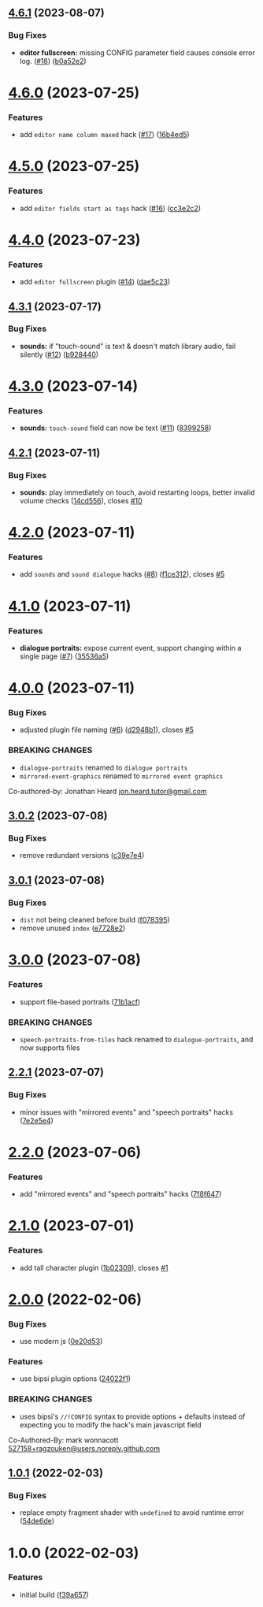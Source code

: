 ## [4.6.1](https://github.com/seleb/bipsi-hacks/compare/v4.6.0...v4.6.1) (2023-08-07)


### Bug Fixes

* **editor fullscreen:** missing CONFIG parameter field causes console error log. ([#18](https://github.com/seleb/bipsi-hacks/issues/18)) ([b0a52e2](https://github.com/seleb/bipsi-hacks/commit/b0a52e225c319288c81904303880b867221f04a1))

# [4.6.0](https://github.com/seleb/bipsi-hacks/compare/v4.5.0...v4.6.0) (2023-07-25)


### Features

* add `editor name column maxed` hack ([#17](https://github.com/seleb/bipsi-hacks/issues/17)) ([16b4ed5](https://github.com/seleb/bipsi-hacks/commit/16b4ed5ca30c40edcf225340768e25c93837f182))

# [4.5.0](https://github.com/seleb/bipsi-hacks/compare/v4.4.0...v4.5.0) (2023-07-25)


### Features

* add `editor fields start as tags` hack ([#16](https://github.com/seleb/bipsi-hacks/issues/16)) ([cc3e2c2](https://github.com/seleb/bipsi-hacks/commit/cc3e2c2691e76644ab19b3db85a654cf6ebd308e))

# [4.4.0](https://github.com/seleb/bipsi-hacks/compare/v4.3.1...v4.4.0) (2023-07-23)


### Features

* add `editor fullscreen` plugin ([#14](https://github.com/seleb/bipsi-hacks/issues/14)) ([dae5c23](https://github.com/seleb/bipsi-hacks/commit/dae5c23275817cf591d9dbfe607146da5ba8780d))

## [4.3.1](https://github.com/seleb/bipsi-hacks/compare/v4.3.0...v4.3.1) (2023-07-17)


### Bug Fixes

* **sounds:** if "touch-sound" is text & doesn't match library audio, fail silently ([#12](https://github.com/seleb/bipsi-hacks/issues/12)) ([b928440](https://github.com/seleb/bipsi-hacks/commit/b9284401d48da975890c91e2ec4b57133b7c6a27))

# [4.3.0](https://github.com/seleb/bipsi-hacks/compare/v4.2.1...v4.3.0) (2023-07-14)


### Features

* **sounds:** `touch-sound` field can now be text ([#11](https://github.com/seleb/bipsi-hacks/issues/11)) ([8399258](https://github.com/seleb/bipsi-hacks/commit/8399258cd09eb888cef2bd5ca92184efb6aba0c2))

## [4.2.1](https://github.com/seleb/bipsi-hacks/compare/v4.2.0...v4.2.1) (2023-07-11)


### Bug Fixes

* **sounds:** play immediately on touch, avoid restarting loops, better invalid volume checks ([14cd556](https://github.com/seleb/bipsi-hacks/commit/14cd556d6ac53ae8bcb129b1e69496ee86dc92f1)), closes [#10](https://github.com/seleb/bipsi-hacks/issues/10)

# [4.2.0](https://github.com/seleb/bipsi-hacks/compare/v4.1.0...v4.2.0) (2023-07-11)


### Features

* add `sounds` and `sound dialogue` hacks ([#8](https://github.com/seleb/bipsi-hacks/issues/8)) ([f1ce312](https://github.com/seleb/bipsi-hacks/commit/f1ce3120258dd07a01b5c7e4fc9561cac6fc2d24)), closes [#5](https://github.com/seleb/bipsi-hacks/issues/5)

# [4.1.0](https://github.com/seleb/bipsi-hacks/compare/v4.0.0...v4.1.0) (2023-07-11)


### Features

* **dialogue portraits:** expose current event, support changing within a single page ([#7](https://github.com/seleb/bipsi-hacks/issues/7)) ([35536a5](https://github.com/seleb/bipsi-hacks/commit/35536a567f25b616ffafde0cfcd7bfe1bdbbba59))

# [4.0.0](https://github.com/seleb/bipsi-hacks/compare/v3.0.2...v4.0.0) (2023-07-11)


### Bug Fixes

* adjusted plugin file naming ([#6](https://github.com/seleb/bipsi-hacks/issues/6)) ([d2948b1](https://github.com/seleb/bipsi-hacks/commit/d2948b1ccce19e846f6d52cdd41385ab9bfeb862)), closes [#5](https://github.com/seleb/bipsi-hacks/issues/5)


### BREAKING CHANGES

* `dialogue-portraits` renamed to `dialogue portraits`
* `mirrored-event-graphics` renamed to `mirrored event
graphics`

Co-authored-by: Jonathan Heard <jon.heard.tutor@gmail.com>

## [3.0.2](https://github.com/seleb/bipsi-hacks/compare/v3.0.1...v3.0.2) (2023-07-08)


### Bug Fixes

* remove redundant versions ([c39e7e4](https://github.com/seleb/bipsi-hacks/commit/c39e7e4d7da51a381eaad7105f90c705dc44ca7c))

## [3.0.1](https://github.com/seleb/bipsi-hacks/compare/v3.0.0...v3.0.1) (2023-07-08)


### Bug Fixes

* `dist` not being cleaned before build ([f078395](https://github.com/seleb/bipsi-hacks/commit/f078395bc96422dc721745bcde778fb77bf28168))
* remove unused `index` ([e7728e2](https://github.com/seleb/bipsi-hacks/commit/e7728e2c5c27b70d1bca946f20919285c42dca8f))

# [3.0.0](https://github.com/seleb/bipsi-hacks/compare/v2.2.1...v3.0.0) (2023-07-08)


### Features

* support file-based portraits ([71b1acf](https://github.com/seleb/bipsi-hacks/commit/71b1acf8518fb323c6c33c7ba7942eddab74303d))


### BREAKING CHANGES

* `speech-portraits-from-tiles` hack renamed to `dialogue-portraits`, and now supports files

## [2.2.1](https://github.com/seleb/bipsi-hacks/compare/v2.2.0...v2.2.1) (2023-07-07)


### Bug Fixes

* minor issues with "mirrored events" and "speech portraits" hacks ([7e2e5e4](https://github.com/seleb/bipsi-hacks/commit/7e2e5e48fa2821d56a6d142a60fccc1da529dac8))

# [2.2.0](https://github.com/seleb/bipsi-hacks/compare/v2.1.0...v2.2.0) (2023-07-06)


### Features

* add "mirrored events" and "speech portraits" hacks ([7f8f647](https://github.com/seleb/bipsi-hacks/commit/7f8f6479b0e797d55625b584b34b9e7ff044d4fe))

# [2.1.0](https://github.com/seleb/bipsi-hacks/compare/v2.0.0...v2.1.0) (2023-07-01)


### Features

* add tall character plugin ([1b02309](https://github.com/seleb/bipsi-hacks/commit/1b023098ff9006dad05fae2d504e7bf025b3b6a3)), closes [#1](https://github.com/seleb/bipsi-hacks/issues/1)

# [2.0.0](https://github.com/seleb/bipsi-hacks/compare/v1.0.1...v2.0.0) (2022-02-06)


### Bug Fixes

* use modern js ([0e20d53](https://github.com/seleb/bipsi-hacks/commit/0e20d5384615f90ec2f2ffe57b00cba19116025b))


### Features

* use bipsi plugin options ([24022f1](https://github.com/seleb/bipsi-hacks/commit/24022f186342e3f51ac81712c23e97c2969e85ec))


### BREAKING CHANGES

* uses bipsi's `//!CONFIG` syntax to provide options + defaults instead of expecting you to modify the hack's main javascript field

Co-Authored-By: mark wonnacott <527158+ragzouken@users.noreply.github.com>

## [1.0.1](https://github.com/seleb/bipsi-hacks/compare/v1.0.0...v1.0.1) (2022-02-03)


### Bug Fixes

* replace empty fragment shader with `undefined` to avoid runtime error ([54de6de](https://github.com/seleb/bipsi-hacks/commit/54de6ded936a9223d17a243e114fd4cf8ea9674d))

# 1.0.0 (2022-02-03)


### Features

* initial build ([f39a657](https://github.com/seleb/bipsi-hacks/commit/f39a657b55078b70403a88d4bc384d8690a63d33))
